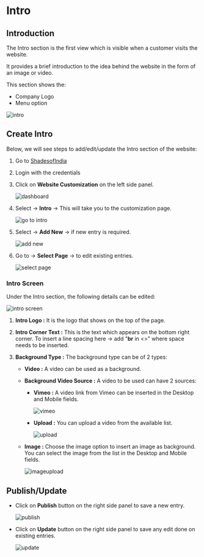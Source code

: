 #   **Intro**

##  **Introduction**

The Intro section is the first view which is visible when a customer visits the website.

It provides a brief introduction to the idea behind the website in the form of an image or video.

This section shows the:

*   Company Logo
*   Menu option

![intro](images\Intro\intro.jpg)

##  **Create Intro**

Below, we will see steps to add/edit/update the Intro section of the website:

1.  Go to <a href="https://newwebsite.shadesofindia.com/wp-admin" target="_blank">ShadesofIndia</a>
2.  Login with the credentials
3.  Click on **Website Customization** on the left side panel.

    ![dashboard](images\Intro\dashboard.jpg)

4.  Select -> **Intro** -> This will take you to the customization page.

    ![go to intro](images\Intro\gotointro.jpg)

5.  Select -> **Add New** -> if new entry is required.

    ![add new](images\Intro\addnew.jpg)

6.  Go to -> **Select Page** -> to edit existing entries.

    ![select page](images\Intro\selectpage.jpg)


###  **Intro Screen**

Under the Intro section, the following details can be edited:

![intro screen](images\Intro\introscreen.jpg)


1.  **Intro Logo :** It is the logo that shows on the top of the page.
2.  **Intro Corner Text :** This is the text which appears on the bottom right corner. To insert a line spacing here -> add "**br** in <>" where space needs to be inserted.
3.  **Background Type :** The background type can be of 2 types:

    -   **Video :** A video can be used as a background. 
    -   **Background Video Source :** A video to be used can have 2 sources:

        -   **Vimeo :** A video link from Vimeo can be inserted in the Desktop and Mobile fields.

            ![vimeo](images\Intro\vimeo.jpg)


        -   **Upload :** You can upload a video from the available list.

            ![upload](images\Intro\upload.jpg)


    -   **Image :** Choose the image option to insert an image as background. You can select the image from the list in the Desktop and Mobile fields.

        ![imageupload](images\Intro\imageupload.jpg)


##  **Publish/Update**

-   Click on **Publish** button on the right side panel to save a new entry.

    ![publish](images\Intro\publish.jpg)

-   Click on **Update** button on the right side panel to save any edit done on existing entries.

    ![update](images\Intro\update.jpg)





